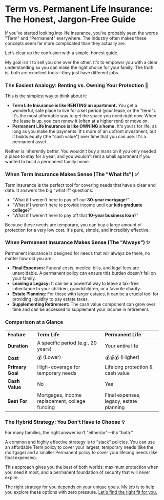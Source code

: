 # Term vs. Permanent Life Insurance: The Honest, Jargon-Free Guide

If you’ve started looking into life insurance, you’ve probably seen the words "Term" and "Permanent" everywhere. The industry often makes these concepts seem far more complicated than they actually are.

Let’s clear up the confusion with a simple, honest guide.

My goal isn't to sell you one over the other. It's to empower you with a clear understanding so you can make the right choice for your family. The truth is, both are excellent tools—they just have different jobs.

### The Easiest Analogy: Renting vs. Owning Your Protection 🏡

This is the simplest way to think about it:

* **Term Life Insurance is like RENTING an apartment.** You get a wonderful, safe place to live for a set period (your lease, or the "term"). It's the most affordable way to get the space you need right now. When the lease is up, you can renew it (often at a higher rent) or move on.
* **Permanent Life Insurance is like OWNING a home.** It's yours for life, as long as you make the payments. It's more of an upfront investment, but it builds equity (the "cash value") over time that you can use. It's a permanent asset.

Neither is inherently better. You wouldn't buy a mansion if you only needed a place to stay for a year, and you wouldn't rent a small apartment if you wanted to build a permanent family home.

### When Term Insurance Makes Sense (The "What Ifs") ✅

Term insurance is the perfect tool for covering needs that have a clear end date. It answers the big "what if" questions:

* "What if I weren't here to pay off our **30-year mortgage**?"
* "What if I weren't here to provide income until our **kids graduate college**?"
* "What if I weren't here to pay off that **10-year business loan**?"

Because these needs are temporary, you can buy a large amount of protection for a very low cost. It's pure, simple, and incredibly effective.

### When Permanent Insurance Makes Sense (The "Always") ✨

Permanent insurance is designed for needs that will always be there, no matter how old you are.

* **Final Expenses:** Funeral costs, medical bills, and legal fees are unavoidable. A permanent policy can ensure this burden doesn't fall on your family.
* **Leaving a Legacy:** It can be a powerful way to leave a tax-free inheritance to your children, grandchildren, or a favorite charity.
* **Estate Planning:** For those with larger estates, it can be a crucial tool for providing liquidity to pay estate taxes.
* **Supplementing Retirement:** The cash value component can grow over time and can be accessed to supplement your income in retirement.

### Comparison at a Glance

| Feature | Term Life | Permanent Life |
| :--- | :--- | :--- |
| **Duration** | A specific period (e.g., 20 years) | Your entire life |
| **Cost** | 💰 (Lower) | 💰💰💰 (Higher) |
| **Primary Goal** | High-coverage for temporary needs | Lifelong protection & cash value |
| **Cash Value** | No | Yes |
| **Best For** | Mortgages, income replacement, college funding | Final expenses, legacy, estate planning |

### The Hybrid Strategy: You Don't Have to Choose 💡

For many families, the right answer isn't "either/or"—it's "both."

A common and highly effective strategy is to "stack" policies. You can use an affordable Term policy to cover your largest, temporary needs (like the mortgage) and a smaller Permanent policy to cover your lifelong needs (like final expenses).

This approach gives you the best of both worlds: maximum protection when you need it most, and a permanent foundation of security that will never expire.

The right strategy for you depends on your unique goals. My job is to help you explore these options with zero pressure. [Let's find the right fit for you.](/#contact)
